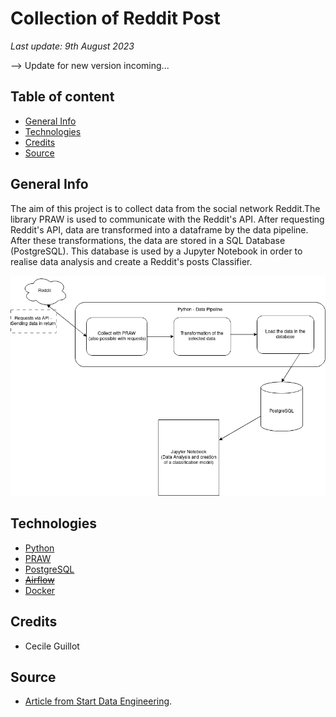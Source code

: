 # Collection of Reddit Post

*Last update: 9th August 2023*

--> Update for new version incoming...

## Table of content

- [General Info](#general-info)
- [Technologies](#technologies)
- [Credits](#credits)
- [Source](#source)

## General Info

The aim of this project is to collect data from the social network Reddit.The library PRAW is used to communicate with the Reddit's API. After requesting Reddit's API, data are transformed into a dataframe by the data pipeline. After these transformations, the data are stored in a SQL Database (PostgreSQL). This database is used by a Jupyter Notebook in order to realise data analysis and create a Reddit's posts Classifier.

![Alt text](illustration/Reddit-collection.png)

## Technologies

- [Python](https://www.python.org/)
- [PRAW](https://praw.readthedocs.io/en/stable/)
- [PostgreSQL](https://www.postgresql.org/docs/)
- ~~[Airflow](https://airflow.apache.org/)~~
- [Docker](https://www.docker.com/)

## Credits

- Cecile Guillot

## Source

- [Article from Start Data Engineering](https://www.startdataengineering.com/post/code-patterns/).
